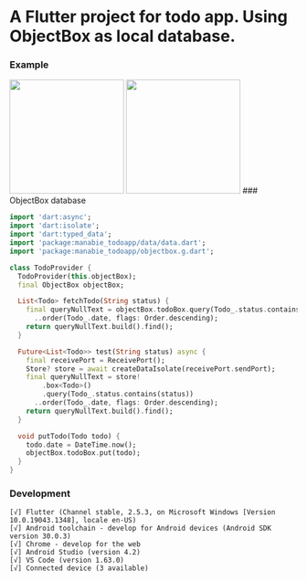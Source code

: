 # A Flutter project for todo app. Using ObjectBox as local database.
### Example
<img src="https://github.com/hieu987020/todo_objectbox/blob/main/raw/create.gif?raw=true" width="200"/>
<img src="https://github.com/hieu987020/todo_objectbox/blob/main/raw/todo.gif?raw=true" width="200"/>
### ObjectBox database

```dart
import 'dart:async';
import 'dart:isolate';
import 'dart:typed_data';
import 'package:manabie_todoapp/data/data.dart';
import 'package:manabie_todoapp/objectbox.g.dart';

class TodoProvider {
  TodoProvider(this.objectBox);
  final ObjectBox objectBox;

  List<Todo> fetchTodo(String status) {
    final queryNullText = objectBox.todoBox.query(Todo_.status.contains(status))
      ..order(Todo_.date, flags: Order.descending);
    return queryNullText.build().find();
  }

  Future<List<Todo>> test(String status) async {
    final receivePort = ReceivePort();
    Store? store = await createDataIsolate(receivePort.sendPort);
    final queryNullText = store!
        .box<Todo>()
        .query(Todo_.status.contains(status))
      ..order(Todo_.date, flags: Order.descending);
    return queryNullText.build().find();
  }

  void putTodo(Todo todo) {
    todo.date = DateTime.now();
    objectBox.todoBox.put(todo);
  }
}
```
### Development
```
[√] Flutter (Channel stable, 2.5.3, on Microsoft Windows [Version 10.0.19043.1348], locale en-US)
[√] Android toolchain - develop for Android devices (Android SDK version 30.0.3)
[√] Chrome - develop for the web
[√] Android Studio (version 4.2)
[√] VS Code (version 1.63.0)
[√] Connected device (3 available)
```
